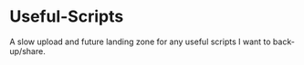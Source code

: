 # Useful-Scripts

A slow upload and future landing zone for any useful scripts I want to back-up/share.
